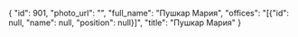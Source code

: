 {
    "id": 901,
    "photo_url": "",
    "full_name": "Пушкар Мария",
    "offices": "[{\"id\": null, \"name\": null, \"position\": null}]",
    "title": "Пушкар Мария"
}